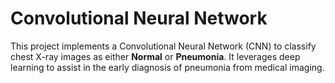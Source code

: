 # Convolutional Neural Network

This project implements a Convolutional Neural Network (CNN) to classify chest X-ray images as either **Normal** or **Pneumonia**. 
It leverages deep learning to assist in the early diagnosis of pneumonia from medical imaging.
